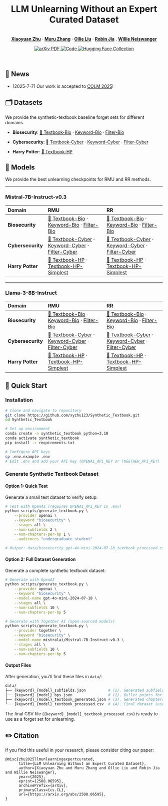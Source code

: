 <br />
<p align="center">
  <h1 align="center">LLM Unlearning Without an Expert Curated Dataset</h1>
  <p align="center">
    <br />
    <a href="https://www.linkedin.com/in/xiaoyuan-zhu-38005a224"><strong>Xiaoyuan Zhu</strong></a>
    ·
    <a href="https://nanami18.github.io/"><strong>Muru Zhang</strong></a>
    ·
    <a href="https://ollieliu.com/"><strong>Ollie Liu</strong></a>
    ·
    <a href="https://robinjia.github.io/"><strong>Robin Jia</strong></a>
    .
    <a href="https://willieneis.github.io/"><strong>Willie Neiswanger</strong></a>
  </p>

  <p align="center">
    <a href='https://arxiv.org/abs/2508.06595'>
      <img src='https://img.shields.io/badge/Paper-PDF-red?style=flat&logo=arXiv&logoColor=red' alt='arXiv PDF'>
    </a>
    <a href='https://github.com/xyzhu123/Synthetic_Textbook'>
      <img src='https://img.shields.io/badge/Github-Code-blue?style=flat&logo=Github' alt='Code'>
    </a>
    <a href='https://huggingface.co/collections/WhyTheMoon/synthetic-textbook-68e72400ca8b4228b720ec60'>
      <img src='https://img.shields.io/badge/HuggingFace-Collection-yellow?style=flat&logo=huggingface' alt='Hugging Face Collection'>
    </a>
  </p>
<br />

## 🎉 News

- [2025-7-7] Our work is accepted to [COLM 2025](https://colmweb.org/)!

## 🗂️ Datasets
We provide the synthetic-textbook baseline forget sets for different domains. 

- **Biosecurity**: [🤗 Textbook-Bio](https://huggingface.co/datasets/WhyTheMoon/textbook_bio) · [Keyword-Bio](https://huggingface.co/datasets/WhyTheMoon/keyword_bio) · [Filter-Bio](https://huggingface.co/datasets/WhyTheMoon/filter_bio)

- **Cybersecurity**: [🤗 Textbook-Cyber](https://huggingface.co/datasets/WhyTheMoon/textbook_cyber) · [Keyword-Cyber](https://huggingface.co/datasets/WhyTheMoon/keyword_cyber) · [Filter-Cyber](https://huggingface.co/datasets/WhyTheMoon/filter_cyber)

- **Harry Potter**: [🤗 Textbook-HP](https://huggingface.co/datasets/WhyTheMoon/textbook_hp)

## 🧩 Models
We provide the best unlearning checkpoints for RMU and RR methods.

---

### Mistral-7B-Instruct-v0.3

| Domain | RMU  | RR  |
|:-------|:----------------|:----------------|
| **Biosecurity** | [🤗 Textbook-Bio](https://huggingface.co/WhyTheMoon/Mistral-7B-Instruct-v0.3_RMU_Textbook-Bio) · [Keyword-Bio](https://huggingface.co/WhyTheMoon/Mistral-7B-Instruct-v0.3_RMU_Keyword-Bio) · [Filter-Bio](https://huggingface.co/WhyTheMoon/Mistral-7B-Instruct-v0.3_RMU_Filter-Bio) | [🤗 Textbook-Bio](https://huggingface.co/WhyTheMoon/Mistral-7B-Instruct-v0.3_RR_Textbook-Bio) · [Keyword-Bio](https://huggingface.co/WhyTheMoon/Mistral-7B-Instruct-v0.3_RR_Keyword-Bio) · [Filter-Bio](https://huggingface.co/WhyTheMoon/Mistral-7B-Instruct-v0.3_RR_Filter-Bio) |
| **Cybersecurity** | [🤗 Textbook-Cyber](https://huggingface.co/WhyTheMoon/Mistral-7B-Instruct-v0.3_RMU_Textbook-Cyber) · [Keyword-Cyber](https://huggingface.co/WhyTheMoon/Mistral-7B-Instruct-v0.3_RMU_Keyword-Cyber) · [Filter-Cyber](https://huggingface.co/WhyTheMoon/Mistral-7B-Instruct-v0.3_RMU_Filter-Cyber) | [🤗 Textbook-Cyber](https://huggingface.co/WhyTheMoon/Mistral-7B-Instruct-v0.3_RR_Textbook-Cyber) · [Keyword-Cyber](https://huggingface.co/WhyTheMoon/Mistral-7B-Instruct-v0.3_RR_Keyword-Cyber) · [Filter-Cyber](https://huggingface.co/WhyTheMoon/Mistral-7B-Instruct-v0.3_RR_Filter-Cyber) |
| **Harry Potter** | [🤗 Textbook-HP](https://huggingface.co/WhyTheMoon/Mistral-7B-Instruct-v0.3_RMU_Textbook-HP) · [Textbook-HP-Simplest](https://huggingface.co/WhyTheMoon/Mistral-7B-Instruct-v0.3_RMU_Textbook-HP-Simplest) | [🤗 Textbook-HP](https://huggingface.co/WhyTheMoon/Mistral-7B-Instruct-v0.3_RR_Textbook-HP) · [Textbook-HP-Simplest](https://huggingface.co/WhyTheMoon/Mistral-7B-Instruct-v0.3_RR_Textbook-HP-Simplest) |

---

### Llama-3-8B-Instruct

| Domain | RMU  | RR  |
|:-------|:----------------|:----------------|
| **Biosecurity** | [🤗 Textbook-Bio](https://huggingface.co/WhyTheMoon/Llama-3-8B-Instruct_RMU_Textbook-Bio) · [Keyword-Bio](https://huggingface.co/WhyTheMoon/Llama-3-8B-Instruct_RMU_Keyword-Bio) · [Filter-Bio](https://huggingface.co/WhyTheMoon/Llama-3-8B-Instruct_RMU_Filter-Bio) | [🤗 Textbook-Bio](https://huggingface.co/WhyTheMoon/Llama-3-8B-Instruct_RR_Textbook-Bio) · [Keyword-Bio](https://huggingface.co/WhyTheMoon/Llama-3-8B-Instruct_RR_Keyword-Bio) · [Filter-Bio](https://huggingface.co/WhyTheMoon/Llama-3-8B-Instruct_RR_Filter-Bio) |
| **Cybersecurity** | [🤗 Textbook-Cyber](https://huggingface.co/WhyTheMoon/Llama-3-8B-Instruct_RMU_Textbook-Cyber) · [Keyword-Cyber](https://huggingface.co/WhyTheMoon/Llama-3-8B-Instruct_RMU_Keyword-Cyber) · [Filter-Cyber](https://huggingface.co/WhyTheMoon/Llama-3-8B-Instruct_RMU_Filter-Cyber) | [🤗 Textbook-Cyber](https://huggingface.co/WhyTheMoon/Llama-3-8B-Instruct_RR_Textbook-Cyber) · [Keyword-Cyber](https://huggingface.co/WhyTheMoon/Llama-3-8B-Instruct_RR_Keyword-Cyber) · [Filter-Cyber](https://huggingface.co/WhyTheMoon/Llama-3-8B-Instruct_RR_Filter-Cyber) |
| **Harry Potter** | [🤗 Textbook-HP](https://huggingface.co/WhyTheMoon/Llama-3-8B-Instruct_RMU_Textbook-HP) · [Textbook-HP-Simplest](https://huggingface.co/WhyTheMoon/Llama-3-8B-Instruct_RMU_Textbook-HP-Simplest) | [🤗 Textbook-HP](https://huggingface.co/WhyTheMoon/Llama-3-8B-Instruct_RR_Textbook-HP) · [Textbook-HP-Simplest](https://huggingface.co/WhyTheMoon/Llama-3-8B-Instruct_RR_Textbook-HP-Simplest) |


## 🔧 Quick Start
### Installation
``` bash
# Clone and navigate to repository
git clone https://github.com/xyzhu123/Synthetic_Textbook.git
cd Synthetic_Textbook

# Set up environment
conda create -n synthetic_textbook python=3.10
conda activate synthetic_textbook
pip install -r requirements.txt

# Configure API keys
cp .env.example .env
# Edit .env and add your API key (OPENAI_API_KEY or TOGETHER_API_KEY)
```
### Generate Synthetic Textbook Dataset
#### Option 1: Quick Test
Generate a small test dataset to verify setup:
``` bash
# Test with OpenAI (requires OPENAI_API_KEY in .env)
python scripts/generate_textbook.py \
    --provider openai \
    --keyword "biosecurity" \
    --stages all \
    --num-subfields 2 \
    --num-chapters-per-bp 1 \
    --audiences "undergraduate student"

# Output: data/biosecurity_gpt-4o-mini-2024-07-18_textbook_processed.csv
```
#### Option 2: Full Dataset Generation
Generate a complete synthetic textbook dataset:
```bash
# Generate with OpenAI
python scripts/generate_textbook.py \
    --provider openai \
    --keyword "biosecurity" \
    --model-name gpt-4o-mini-2024-07-18 \
    --stages all \
    --num-subfields 10 \
    --num-chapters-per-bp 5

# Generate with Together AI (open-sourced models)
python scripts/generate_textbook.py \
    --provider together \
    --keyword "biosecurity" \
    --model-name mistralai/Mistral-7B-Instruct-v0.3 \
    --stages all \
    --num-subfields 10 \
    --num-chapters-per-bp 5
```
#### Output Files
After generation, you'll find these files in `data/`:
``` bash
data/
├── {keyword}_{model}_subfields.json          # (1). Generated subfields
├── {keyword}_{model}_bps.json                # (2). Bullet points for all subfield-audience combinations
├── {keyword}_{model}_textbook_generated.json # (3). Generated chapters
└── {keyword}_{model}_textbook_processed.csv  # (4). Final dataset (use for unlearning)
```
The final CSV file (`{keyword}_{model}_textbook_processed.csv`) is ready to use as a forget set for unlearning. 

## ✏️ Citation
If you find this useful in your research, please consider citing our paper:
```
@misc{zhu2025llmunlearningexpertcurated,
      title={LLM Unlearning Without an Expert Curated Dataset}, 
      author={Xiaoyuan Zhu and Muru Zhang and Ollie Liu and Robin Jia and Willie Neiswanger},
      year={2025},
      eprint={2508.06595},
      archivePrefix={arXiv},
      primaryClass={cs.CL},
      url={https://arxiv.org/abs/2508.06595}, 
}
```
